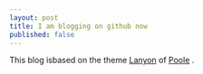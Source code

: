 ```yaml
---
layout: post
title: I am blogging on github now
published: false
---
```


This blog isbased on the theme [Lanyon](http://jackschaedler.github.io) of  [Poole](http://getpoole.com) .